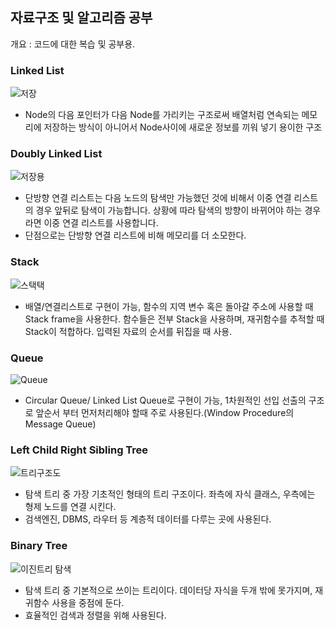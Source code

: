 ## 자료구조 및 알고리즘 공부
개요 : 코드에 대한 복습 및 공부용.

### Linked List
![저장](https://user-images.githubusercontent.com/93506849/198925568-e8d42ee6-1757-4ead-851a-a4c5c2adf954.JPG)
- Node의 다음 포인터가 다음 Node를 가리키는 구조로써 배열처럼 연속되는 메모리에 저장하는 방식이 아니어서 Node사이에 새로운 정보를 끼워 넣기 용이한 구조

### Doubly Linked List
![저장용](https://user-images.githubusercontent.com/93506849/199155334-3b8d496b-95ea-4dc4-b1bf-edc94da775e8.JPG)
- 단방향 연결 리스트는 다음 노드의 탐색만 가능했던 것에 비해서 이중 연결 리스트의 경우 앞뒤로 탐색이 가능합니다. 상황에 따라 탐색의 방향이 바뀌어야 하는 경우라면 이중 연결 리스트를 사용합니다.
- 단점으로는 단방향 연결 리스트에 비해 메모리를 더 소모한다.
### Stack
![스택택](https://user-images.githubusercontent.com/93506849/199390754-73387262-aaba-4a42-8291-3a1da4e94db2.JPG)
- 배열/연결리스트로 구현이 가능, 함수의 지역 변수 혹은 돌아갈 주소에 사용할 때 Stack frame을 사용한다. 함수들은 전부 Stack을 사용하며, 재귀함수를 추적할 때 Stack이 적합하다. 입력된 자료의 순서를 뒤집을 때 사용.
### Queue
![Queue](https://user-images.githubusercontent.com/93506849/200154570-593a84e9-33cb-4c5b-9326-ed0ea0cb9c55.JPG)
- Circular Queue/ Linked List Queue로 구현이 가능, 1차원적인 선입 선출의 구조로 앞순서 부터 먼저처리해야 할때 주로 사용된다.(Window Procedure의 Message Queue)
### Left Child Right Sibling Tree
![트리구조도](https://user-images.githubusercontent.com/93506849/200729978-5a944179-6f44-4105-900e-4f8421b65331.JPG)
- 탐색 트리 중 가장 기초적인 형태의 트리 구조이다. 좌측에 자식 클래스, 우측에는 형제 노드를 연결 시킨다.
- 검색엔진, DBMS, 라우터 등 계층적 데이터를 다루는 곳에 사용된다.

### Binary Tree
![이진트리 탐색](https://user-images.githubusercontent.com/93506849/201507553-7197c341-cd5c-44ad-ab5c-c23f7e573483.JPG)
- 탐색 트리 중 기본적으로 쓰이는 트리이다. 데이터당 자식을 두개 밖에 못가지며, 재귀함수 사용을 중점에 둔다.
- 효율적인 검색과 정렬을 위해 사용된다.
